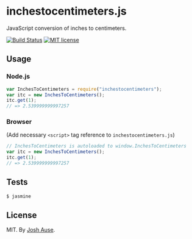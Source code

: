 # inchestocentimeters.js

JavaScript conversion of inches to centimeters.

[![Build Status](https://travis-ci.org/joshause/inchestocentimeters.svg?branch=master)](https://travis-ci.org/joshause/inchestocentimeters)
[![MIT license](http://img.shields.io/badge/license-MIT-brightgreen.svg)](http://opensource.org/licenses/MIT)

## Usage

### Node.js

```js
var InchesToCentimeters = require("inchestocentimeters");
var itc = new InchesToCentimeters();
itc.get(1);
// => 2.539999999997257
```

### Browser

(Add necessary `<script>` tag reference to `inchestocentimeters.js`)

```js
// InchesToCentimeters is autoloaded to window.InchesToCentimeters
var itc = new InchesToCentimeters();
itc.get(1);
// => 2.539999999997257
```

## Tests

```bash
$ jasmine
```

## License

MIT. By [Josh Ause](http://www.github.com/joshause).
